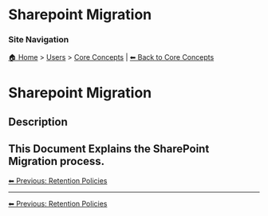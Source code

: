 <!-- description: Documentation about Sharepoint Migration for Your Organization. -->

# Sharepoint Migration

### Site Navigation
[🏠 Home](../../README.md) > [Users](../README.md) > [Core Concepts](README.md) | [⬅ Back to Core Concepts](README.md)

# Sharepoint Migration

## Description
This Document Explains the SharePoint Migration process.
---

[⬅ Previous: Retention Policies](retention-policies.md)

---

[⬅ Previous: Retention Policies](retention-policies.md)